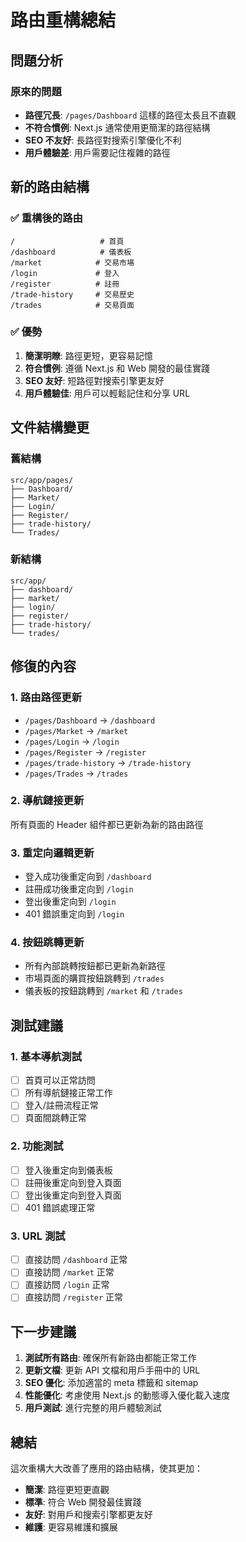 # 路由重構總結

## 問題分析

### 原來的問題

- **路徑冗長**: `/pages/Dashboard` 這樣的路徑太長且不直觀
- **不符合慣例**: Next.js 通常使用更簡潔的路徑結構
- **SEO 不友好**: 長路徑對搜索引擎優化不利
- **用戶體驗差**: 用戶需要記住複雜的路徑

## 新的路由結構

### ✅ 重構後的路由

```
/                   # 首頁
/dashboard          # 儀表板
/market            # 交易市場
/login             # 登入
/register          # 註冊
/trade-history     # 交易歷史
/trades            # 交易頁面
```

### ✅ 優勢

1. **簡潔明瞭**: 路徑更短，更容易記憶
2. **符合慣例**: 遵循 Next.js 和 Web 開發的最佳實踐
3. **SEO 友好**: 短路徑對搜索引擎更友好
4. **用戶體驗佳**: 用戶可以輕鬆記住和分享 URL

## 文件結構變更

### 舊結構

```
src/app/pages/
├── Dashboard/
├── Market/
├── Login/
├── Register/
├── trade-history/
└── Trades/
```

### 新結構

```
src/app/
├── dashboard/
├── market/
├── login/
├── register/
├── trade-history/
└── trades/
```

## 修復的內容

### 1. 路由路徑更新

- `/pages/Dashboard` → `/dashboard`
- `/pages/Market` → `/market`
- `/pages/Login` → `/login`
- `/pages/Register` → `/register`
- `/pages/trade-history` → `/trade-history`
- `/pages/Trades` → `/trades`

### 2. 導航鏈接更新

所有頁面的 Header 組件都已更新為新的路由路徑

### 3. 重定向邏輯更新

- 登入成功後重定向到 `/dashboard`
- 註冊成功後重定向到 `/login`
- 登出後重定向到 `/login`
- 401 錯誤重定向到 `/login`

### 4. 按鈕跳轉更新

- 所有內部跳轉按鈕都已更新為新路徑
- 市場頁面的購買按鈕跳轉到 `/trades`
- 儀表板的按鈕跳轉到 `/market` 和 `/trades`

## 測試建議

### 1. 基本導航測試

- [ ] 首頁可以正常訪問
- [ ] 所有導航鏈接正常工作
- [ ] 登入/註冊流程正常
- [ ] 頁面間跳轉正常

### 2. 功能測試

- [ ] 登入後重定向到儀表板
- [ ] 註冊後重定向到登入頁面
- [ ] 登出後重定向到登入頁面
- [ ] 401 錯誤處理正常

### 3. URL 測試

- [ ] 直接訪問 `/dashboard` 正常
- [ ] 直接訪問 `/market` 正常
- [ ] 直接訪問 `/login` 正常
- [ ] 直接訪問 `/register` 正常

## 下一步建議

1. **測試所有路由**: 確保所有新路由都能正常工作
2. **更新文檔**: 更新 API 文檔和用戶手冊中的 URL
3. **SEO 優化**: 添加適當的 meta 標籤和 sitemap
4. **性能優化**: 考慮使用 Next.js 的動態導入優化載入速度
5. **用戶測試**: 進行完整的用戶體驗測試

## 總結

這次重構大大改善了應用的路由結構，使其更加：

- **簡潔**: 路徑更短更直觀
- **標準**: 符合 Web 開發最佳實踐
- **友好**: 對用戶和搜索引擎都更友好
- **維護**: 更容易維護和擴展
